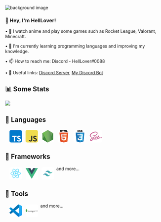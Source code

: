 ![background image](https://cdn.discordapp.com/attachments/813400207638790154/864081719278567424/bg_1.jpg)

### 👋 Hey, I'm HellLover!

• 🔭 I watch anime and play some games such as Rocket League, Valorant, Minecraft.

• 🌱 I'm currently learning programming languages and improving my knowledge.

• 📫 How to reach me: Discord - HellLover#0088

• 💬 Useful links:
  [Discord Server](https://discord.gg/TYhSGhWGvm),
  [My Discord Bot](https://discord.com/oauth2/authorize?client_id=713713873915478036&scope=bot&permissions=268823679)

## 📊 Some Stats
<img src="https://github-readme-stats.vercel.app/api?username=HellLover&show_icons=true&theme=dark">

## 🧰 Languages
<p style="margin-left:10px">
  <img src="https://raw.githubusercontent.com/github/explore/80688e429a7d4ef2fca1e82350fe8e3517d3494d/topics/typescript/typescript.png" alt="TypeScript" height="40" style="vertical-align:top; margin:4px; border-radius:5px">
  <img src="https://raw.githubusercontent.com/github/explore/80688e429a7d4ef2fca1e82350fe8e3517d3494d/topics/javascript/javascript.png" alt="JavaScript" height="40" style="vertical-align:top; margin:4px; border-radius:5px">
  <img src="https://raw.githubusercontent.com/github/explore/80688e429a7d4ef2fca1e82350fe8e3517d3494d/topics/nodejs/nodejs.png" alt="NodeJS" height="40" style="vertical-align:top; margin:4px; border-radius:5px">
  <img src="https://raw.githubusercontent.com/github/explore/80688e429a7d4ef2fca1e82350fe8e3517d3494d/topics/html/html.png" alt="HTML" height="40" style="vertical-align:top; margin:4px; border-radius:5px">
  <img src="https://raw.githubusercontent.com/github/explore/80688e429a7d4ef2fca1e82350fe8e3517d3494d/topics/css/css.png" alt="CSS" height="40" style="vertical-align:top; margin:4px; border-radius:5px">
  <img src="https://raw.githubusercontent.com/github/explore/80688e429a7d4ef2fca1e82350fe8e3517d3494d/topics/sass/sass.png" alt="Sass" height="40" style="vertical-align:top; margin:4px; border-radius:5px">
</p>

## 💫 Frameworks
<p style="margin-left:10px">
  <img src="https://raw.githubusercontent.com/github/explore/80688e429a7d4ef2fca1e82350fe8e3517d3494d/topics/react/react.png" alt="React" height="40" style="vertical-align:top; margin:4px; border-radius:5px">
  <img src="https://raw.githubusercontent.com/github/explore/80688e429a7d4ef2fca1e82350fe8e3517d3494d/topics/vue/vue.png" alt="Vue" height="40" style="vertical-align:top; margin:4px; border-radius:5px">
  <img src="https://raw.githubusercontent.com/github/explore/80688e429a7d4ef2fca1e82350fe8e3517d3494d/topics/tailwind/tailwind.png" alt="Tailwind" height="40" style="vertical-align:top; margin:4px; border-radius:5px">
<span>and more...</p>

## 🧰 Tools
<p style="margin-left:10px">
  <img src="https://raw.githubusercontent.com/github/explore/80688e429a7d4ef2fca1e82350fe8e3517d3494d/topics/visual-studio-code/visual-studio-code.png" alt="VSCode" height="40" style="vertical-align:top; margin:4px; border-radius:5px">
  <img src="https://raw.githubusercontent.com/github/explore/80688e429a7d4ef2fca1e82350fe8e3517d3494d/topics/mongodb/mongodb.png" alt="MongoDB" height="40" style="vertical-align:top; margin:4px; border-radius:5px">
  <span>and more...</span>
</p>
</p>
